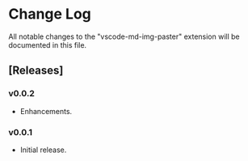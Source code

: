 # Change Log

All notable changes to the "vscode-md-img-paster" extension will be documented in this file.


## [Releases]

### v0.0.2

- Enhancements.

### v0.0.1

- Initial release.
